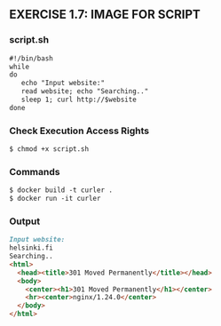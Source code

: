 ## EXERCISE 1.7: IMAGE FOR SCRIPT

### script.sh
```markdown
#!/bin/bash 
while
do
   echo "Input website:"
   read website; echo "Searching.."
   sleep 1; curl http://$website
done
```

### Check Execution Access Rights
```markdown
$ chmod +x script.sh
```
### Commands
```markdown
$ docker build -t curler .
$ docker run -it curler
```
### Output
```markdown
Input website:
helsinki.fi
Searching..
<html>
  <head><title>301 Moved Permanently</title></head>
  <body>
    <center><h1>301 Moved Permanently</h1></center>
    <hr><center>nginx/1.24.0</center>
  </body>
</html>
```